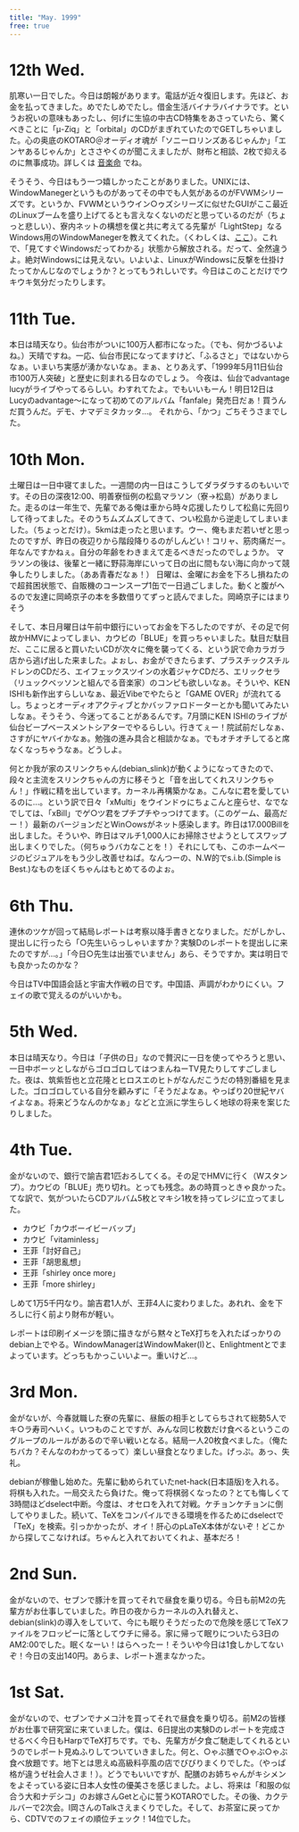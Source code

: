 ```yaml
---
title: "May. 1999"
free: true
---
```

# 12th Wed.

肌寒い一日でした。今日は朗報があります。電話が近々復旧します。先ほど、お金を払ってきました。めでたしめでたし。借金生活バイナラバイナラです。というお祝いの意味もあったし、何げに生協の中古CD特集をあさっていたら、驚くべきことに「μ-Ziq」と「orbital」のCDがまぎれていたのでGETしちゃいました。心の奥底のKOTARO＠オーディオ魂が「ソニーロリンズあるじゃんか」「エンヤあるじゃんか」とささやくのが聞こえましたが、財布と相談、2枚で抑えるのに無事成功。詳しくは [音楽命](http://web.archive.org/web/19990827055255/http://www.ais.riec.tohoku.ac.jp/~kotaro/reco/) でね。

そうそう、今日はもう一つ嬉しかったことがありました。UNIXには、WindowManegerというものがあってその中でも人気があるのがFVWMシリーズです。というか、FVWMというウイン○ゥズシリーズに似せたGUIがここ最近のLinuxブームを盛り上げてるとも言えなくないのだと思っているのだが（ちょっと悲しい）、寮内ネットの構想を僕と共に考えてる先輩が「LightStep」なるWindows用のWindowManegerを教えてくれた。（くわしくは、[ここ](http://web.archive.org/web/19990827055255/http://www.msoe.edu/~rookd/wm/)）。これで、「見てすぐWindowsだってわかる」状態から解放される。だって、全然違うよ。絶対Windowsには見えない。いよいよ、LinuxがWindowsに反撃を仕掛けたってかんじなのでしょうか？とってもうれしいです。今日はこのことだけでウキウキ気分だったりします。

# 11th Tue.

本日は晴天なり。仙台市がついに100万人都市になった。（でも、何かづるいよね。）天晴ですね。一応、仙台市民になってますけど、「ふるさと」ではないからなぁ。いまいち実感が湧かないなぁ。まぁ、とりあえず、「1999年5月11日仙台市100万人突破」と歴史に刻まれる日なのでしょう。
今夜は、仙台でadvantage lucyがライブやってるらしい。わすれてたよ。でもいいもーん！明日12日はLucyのadvantage～になって初めてのアルバム「fanfale」発売日だぁ！買うんだ買うんだ。デモ、ナマデミタカッタ…。
それから、「かつ」ごちそうさまでした。

# 10th Mon.

土曜日は一日中寝てました。一週間の内一日はこうしてダラダラするのもいいです。その日の深夜12:00、明善寮恒例の松島マラソン（寮→松島）がありました。走るのは一年生で、先輩である俺は車から時々応援したりして松島に先回りして待ってました。そのうちムズムズしてきて、つい松島から逆走してしまいました。（ちょっとだけ）。5kmは走ったと思います。ウー、俺もまだ若いぜと思ったのですが、昨日の夜辺りから階段降りるのがしんどい！コリャ、筋肉痛だー。年なんですかねぇ。自分の年齢をわきまえて走るべきだったのでしょうか。
マラソンの後は、後輩と一緒に野蒜海岸にいって日の出に間もない海に向かって競争したりしました。（ああ青春だなぁ！）
日曜は、金曜にお金を下ろし損ねたので超貧困状態で、自販機のコーンスープ1缶で一日過ごしました。動くと腹がへるので友達に岡崎京子の本を多数借りてずっと読んでました。岡崎京子にはまりそう

そして、本日月曜日は午前中銀行にいってお金を下ろしたのですが、その足で何故かHMVによってしまい、カウビの「BLUE」を買っちゃいました。駄目だ駄目だ、ここに居ると買いたいCDが次々に俺を襲ってくる、という訳で命カラガラ店から逃げ出した来ました。よぉし、お金ができたらまず、プラスチックスチルドレンのCDだろ、エイフェックスツインの水着ジャケCDだろ、エリックセラ（リュックベッソンと組んでる音楽家）のコンピも欲しいなぁ。そういや、KEN ISHIも新作出すらしいなぁ、最近Vibeでやたらと「GAME OVER」が流れてるし。ちょっとオーディオアクティブとかバッファロドーターとかも聞いてみたいしなぁ。そうそう、今迷ってることがあるんです。7月頭にKEN ISHIのライブが仙台ビープベースメントシアターでやるらしい。行きてぇー！院試前だしなぁ、さすがにヤバイかなぁ。勉強の進み具合と相談かなぁ。でもオチオチしてると席なくなっちゃうなぁ。どうしよ。

何とか我が家のスリンクちゃん(debian_slink)が動くようになってきたので、段々と主流をスリンクちゃんの方に移そうと「音を出してくれスリンクちゃん！」作戦に精を出しています。カーネル再構築かなぁ。こんなに君を愛しているのに…。という訳で日々「xMulti」をウインドゥにちょこんと座らせ、なでなでしては、「xBill」でゲ○ツ君をプチプチやっつけてます。（このゲーム、最高だー！）最新のバージョンだとWin○owsがネット感染します。昨日は17.000Billを出しました。そういや、昨日はマルチ1,000人にお掃除させようとしてスワップ出しまくりでした。（何ちゅうバカなことを！）それにしても、このホームページのビジュアルをもう少し改善せねば。なんつーの、N.W的でs.i.b.(Simple is Best.)なものをぼくちゃんはもとめてるのよぉ。

# 6th Thu.

連休のツケが回って結局レポートは考察以降手書きとなりました。だがしかし、提出しに行ったら「○先生いらっしゃいますか？実験Dのレポートを提出しに来たのですが…。」「今日○先生は出張でいません」あら、そうですか。実は明日でも良かったのかな？

今日はTV中国語会話と宇宙大作戦の日です。中国語、声調がわかりにくい。フェイの歌で覚えるのがいいかも。

# 5th Wed.

本日は晴天なり。今日は「子供の日」なので贅沢に一日を使ってやろうと思い、一日中ボーッとしながらゴロゴロしてはつまんねーTV見たりしてすごしました。夜は、筑紫哲也と立花隆とヒロスエのヒトがなんだこうだの特別番組を見ました。ゴロゴロしている自分を顧みずに「そうだよなぁ。やっぱり20世紀ヤバイよなぁ。将来どうなんのかなぁ」などと立派に学生らしく地球の将来を案じたりしました。

# 4th Tue.

金がないので、銀行で諭吉君1匹おろしてくる。その足でHMVに行く（Wスタンプ）。カウビの「BLUE」売り切れ。とっても残念。あの時買っときゃ良かった。てな訳で、気がついたらCDアルバム5枚とマキシ1枚を持ってレジに立ってました。

- カウビ「カウボーイビーバップ」
- カウビ「vitaminless」
- 王菲「討好自己」
- 王菲「胡思亂想」
- 王菲「shirley once more」
- 王菲「more shirley」

しめて1万5千円なり。諭吉君1人が、王菲4人に変わりました。あれれ、金を下ろしに行く前より財布が軽い。

レポートは印刷イメージを頭に描きながら黙々とTeX打ちを入れたばっかりのdebian上でやる。WindowManagerはWindowMaker(I)と、Enlightmentとでまよっています。どっちもかっこいいよー。重いけど…。

# 3rd Mon.

金がないが、今春就職した寮の先輩に、昼飯の相手としてらちされて総勢5人でキ○ラ寿司へいく。いつものことですが、みんな同じ枚数だけ食べるというこのグループのルールがあるので辛い戦いとなる。結局一人20枚食べました。（俺たちバカ？そんなのわかってるって）楽しい昼食となりました。げっぷ。あっ、失礼。

debianが稼働し始めた。先輩に勧められていたnet-hack(日本語版)を入れる。将棋も入れた。一局交えたら負けた。俺って将棋弱くなったの？とても悔しくて3時間ほどdselect中断。今度は、オセロを入れて対戦。ケチョンケチョンに倒してやりました。続いて、TeXをコンパイルできる環境を作るためにdselectで「TeX」を検索。引っかかったが、オイ！肝心のpLaTeX本体がないぞ！どこかから探してこなければ。ちゃんと入れておいてくれよ、基本だろ！

# 2nd Sun.

金がないので、セブンで豚汁を買ってそれで昼食を乗り切る。今日も前M2の先輩方がお仕事していました。昨日の夜からカーネルの入れ替えと、debian(slink)の導入をしていて、今にも眠りそうだったので危険を感じてTeXファイルをフロッピーに落としてウチに帰る。家に帰って眠りについたら3日のAM2:00でした。眠くなーい！はらへったー！そういや今日は1食しかしてないぞ！今日の支出140円。あらま、レポート進まなかった。

# 1st Sat.

金がないので、セブンでナメコ汁を買ってそれで昼食を乗り切る。前M2の皆様がお仕事で研究室に来ていました。僕は、6日提出の実験Dのレポートを完成させるべく今日もHarpでTeX打ちです。でも、先輩方が夕食ご馳走してくれるというのでレポート見ぬふりしてついていきました。何と、○ゃぶ膳で○ゃぶ○ゃぶ食べ放題です。地下とは思えぬ高級料亭風の店でびびりまくりでした。（やっぱ格が違うゼ社会人さま！）。どうでもいいですが、配膳のお姉ちゃんがキシメンをよそっている姿に日本人女性の優美さを感じました。よし、将来は「和服の似合う大和ナデシコ」のお嫁さんGetと心に誓うKOTAROでした。その後、カクテルバーで2次会。I岡さんのTalkさえまくりでした。そして、お茶室に戻ってから、CDTVでのフェイの順位チェック！14位でした。
